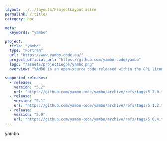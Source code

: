 ```yaml
---
layout: ../../layouts/ProjectLayout.astro
permalink: /:title/
category: hpc

meta:
  keywords: "yambo"

project:
  title: "yambo"
  type: "Fortran"
  url: "https://www.yambo-code.eu/"
  project_official_url: "https://github.com/yambo-code/yambo"
  logo: "/assets/projectLogos/yambo.png"
  overview: "YAMBO is an open-source code released within the GPL licence implementing first-principles methods based on Green’s function theory to describe excited-state properties of realistic materials.These methods include the GW approximation, the Bethe-Salpeter equation (BSE), electron-phonon interaction and non-equilibrium Green’s function theory (NEGF)."

supported_releases:
  - release:
    version: "5.2"
    url: "https://github.com/yambo-code/yambo/archive/refs/tags/5.2.0.tar.gz"
  - release:
    version: "5.1"
    url: "https://github.com/yambo-code/yambo/archive/refs/tags/5.1.2.tar.gz"
  - release:
    version: "5.0"
    url: "https://github.com/yambo-code/yambo/archive/refs/tags/5.0.4.tar.gz"
---
```


<p>yambo</p>
